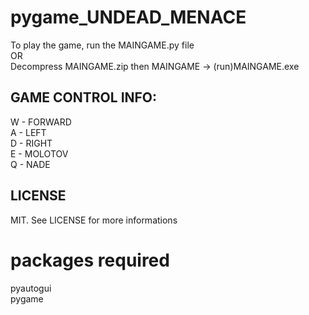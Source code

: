 # pygame_UNDEAD_MENACE

To play the game, run the MAINGAME.py file  <br />
OR
 <br />
 Decompress MAINGAME.zip then MAINGAME -> (run)MAINGAME.exe
 <br />

## GAME CONTROL INFO:
W - FORWARD <br />
A - LEFT <br />
D - RIGHT <br />
E - MOLOTOV <br />
Q - NADE <br />
## LICENSE 
MIT. See LICENSE for more informations

# packages required
pyautogui <br />
pygame
